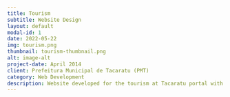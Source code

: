 ```yaml
---
title: Tourism
subtitle: Website Design
layout: default
modal-id: 1
date: 2022-05-22
img: tourism.png
thumbnail: tourism-thumbnail.png
alt: image-alt
project-date: April 2014
client: Prefeitura Municipal de Tacaratu (PMT)
category: Web Development
description: Website developed for the tourism at Tacaratu portal with the Ronierison Maciel coordination and his former student Gustavo Barbosa.
---
```

